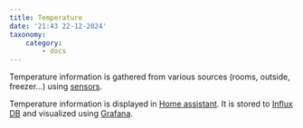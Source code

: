 ```yaml
---
title: Temperature
date: '21:43 22-12-2024'
taxonomy:
    category:
        - docs
---
```


Temperature information is gathered from various sources (rooms, outside, freezer...) using [sensors](/sensors).

Temperature information is displayed in [Home assistant](/home-assistant). It is stored to [Influx DB](/influx-db) and visualized using [Grafana](/grafana).